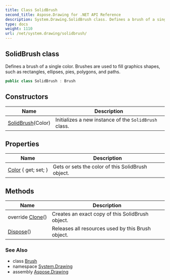 ```yaml
---
title: Class SolidBrush
second_title: Aspose.Drawing for .NET API Reference
description: System.Drawing.SolidBrush class. Defines a brush of a single color. Brushes are used to fill graphics shapes such as rectangles ellipses pies polygons and paths
type: docs
weight: 1110
url: /net/system.drawing/solidbrush/
---
```

## SolidBrush class

Defines a brush of a single color. Brushes are used to fill graphics shapes, such as rectangles, ellipses, pies, polygons, and paths.

```csharp
public class SolidBrush : Brush
```

## Constructors

| Name | Description |
| --- | --- |
| [SolidBrush](solidbrush/)(Color) | Initializes a new instance of the `SolidBrush` class. |

## Properties

| Name | Description |
| --- | --- |
| [Color](../../system.drawing/solidbrush/color/) { get; set; } | Gets or sets the color of this SolidBrush object. |

## Methods

| Name | Description |
| --- | --- |
| override [Clone](../../system.drawing/solidbrush/clone/)() | Creates an exact copy of this SolidBrush object. |
| [Dispose](../../system.drawing/brush/dispose/)() | Releases all resources used by this Brush object. |

### See Also

* class [Brush](../brush/)
* namespace [System.Drawing](../../system.drawing/)
* assembly [Aspose.Drawing](../../)


